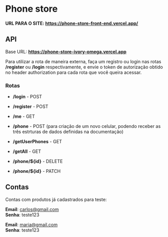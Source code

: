 # Phone store

#### URL PARA O SITE: https://phone-store-front-end.vercel.app/

## API
Base URL: **https://phone-store-ivory-omega.vercel.app**

Para utilizar a rota de maneira externa, faça um registro ou login nas rotas **/register** ou **/login** respectivamente, e envie o token de autorização obtido no header authorization para cada rota que você queira acessar.

### Rotas
- **/login** - POST

- **/register** - POST

- **/me** - GET

- **/phone** - POST (para criação de um novo celular, podendo receber as três estrturas de dados definidas na documentação)

- **/getUserPhones** - GET

- **/getAll** - GET

- **/phone/${id}** - DELETE

- **/phone/${id}** - PATCH

## Contas
Contas com produtos já cadastrados para teste:

**Email**: carlos@gmail.com <br>
**Senha**: teste123

**Email**: maria@gmail.com <br>
**Senha**: teste123
